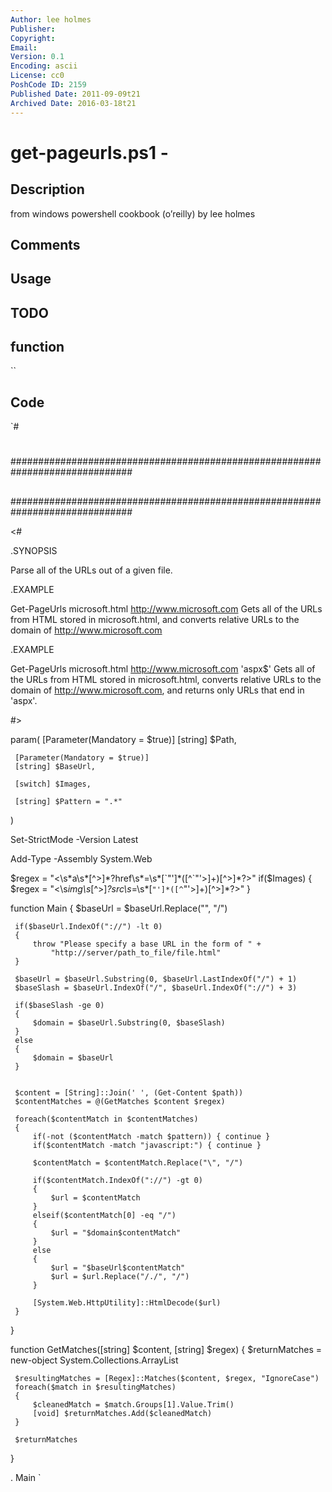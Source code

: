 ```yaml
---
Author: lee holmes
Publisher: 
Copyright: 
Email: 
Version: 0.1
Encoding: ascii
License: cc0
PoshCode ID: 2159
Published Date: 2011-09-09t21
Archived Date: 2016-03-18t21
---
```


# get-pageurls.ps1 - 

## Description

from windows powershell cookbook (o’reilly) by lee holmes

## Comments



## Usage



## TODO



## function

``

## Code

`#
 #
 ##############################################################################
 ##
 ##
 ##############################################################################
 
 <#
 
 .SYNOPSIS
 
 Parse all of the URLs out of a given file.
 
 .EXAMPLE
 
 Get-PageUrls microsoft.html http://www.microsoft.com
 Gets all of the URLs from HTML stored in microsoft.html, and converts relative
 URLs to the domain of http://www.microsoft.com
 
 .EXAMPLE
 
 Get-PageUrls microsoft.html http://www.microsoft.com 'aspx$'
 Gets all of the URLs from HTML stored in microsoft.html, converts relative
 URLs to the domain of http://www.microsoft.com, and returns only URLs that end
 in 'aspx'.
 
 #>
 
 param(
     [Parameter(Mandatory = $true)]
     [string] $Path,
 
     [Parameter(Mandatory = $true)]
     [string] $BaseUrl,
 
     [switch] $Images,
     
     [string] $Pattern = ".*"
 )
 
 Set-StrictMode -Version Latest
 
 Add-Type -Assembly System.Web
 
 $regex = "<\s*a\s*[^>]*?href\s*=\s*[`"']*([^`"'>]+)[^>]*?>"
 if($Images)
 {
     $regex = "<\s*img\s*[^>]*?src\s*=\s*[`"']*([^`"'>]+)[^>]*?>"
 }
 
 function Main
 {
     $baseUrl = $baseUrl.Replace("\", "/")
 
     if($baseUrl.IndexOf("://") -lt 0)
     {
         throw "Please specify a base URL in the form of " +
             "http://server/path_to_file/file.html"
     }
 
     $baseUrl = $baseUrl.Substring(0, $baseUrl.LastIndexOf("/") + 1)
     $baseSlash = $baseUrl.IndexOf("/", $baseUrl.IndexOf("://") + 3)
 
     if($baseSlash -ge 0)
     {
         $domain = $baseUrl.Substring(0, $baseSlash)
     }
     else
     {
         $domain = $baseUrl
     }
 
 
     $content = [String]::Join(' ', (Get-Content $path))
     $contentMatches = @(GetMatches $content $regex)
 
     foreach($contentMatch in $contentMatches)
     {
         if(-not ($contentMatch -match $pattern)) { continue }
         if($contentMatch -match "javascript:") { continue }
 
         $contentMatch = $contentMatch.Replace("\", "/")
 
         if($contentMatch.IndexOf("://") -gt 0)
         {
             $url = $contentMatch
         }
         elseif($contentMatch[0] -eq "/")
         {
             $url = "$domain$contentMatch"
         }
         else
         {
             $url = "$baseUrl$contentMatch"
             $url = $url.Replace("/./", "/")
         }
 
         [System.Web.HttpUtility]::HtmlDecode($url)
     }
 }
 
 function GetMatches([string] $content, [string] $regex)
 {
     $returnMatches = new-object System.Collections.ArrayList
 
     $resultingMatches = [Regex]::Matches($content, $regex, "IgnoreCase")
     foreach($match in $resultingMatches)
     {
         $cleanedMatch = $match.Groups[1].Value.Trim()
         [void] $returnMatches.Add($cleanedMatch)
     }
 
     $returnMatches
 }
 
 . Main
`

